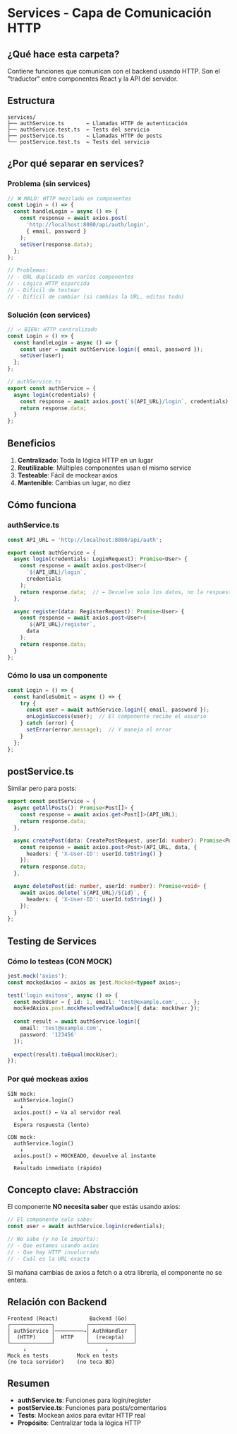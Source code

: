 # Services - Capa de Comunicación HTTP

## ¿Qué hace esta carpeta?

Contiene funciones que comunican con el backend usando HTTP. Son el "traductor" entre componentes React y la API del servidor.

## Estructura

```
services/
├── authService.ts       ← Llamadas HTTP de autenticación
├── authService.test.ts  ← Tests del servicio
├── postService.ts       ← Llamadas HTTP de posts
└── postService.test.ts  ← Tests del servicio
```

## ¿Por qué separar en services?

### Problema (sin services)

```typescript
// ❌ MALO: HTTP mezclado en componentes
const Login = () => {
  const handleLogin = async () => {
    const response = await axios.post(
      'http://localhost:8080/api/auth/login',
      { email, password }
    );
    setUser(response.data);
  };
};

// Problemas:
// - URL duplicada en varios componentes
// - Lógica HTTP esparcida
// - Difícil de testear
// - Difícil de cambiar (si cambias la URL, editas todo)
```

### Solución (con services)

```typescript
// ✓ BIEN: HTTP centralizado
const Login = () => {
  const handleLogin = async () => {
    const user = await authService.login({ email, password });
    setUser(user);
  };
};

// authService.ts
export const authService = {
  async login(credentials) {
    const response = await axios.post(`${API_URL}/login`, credentials);
    return response.data;
  }
};
```

## Beneficios

1. **Centralizado**: Toda la lógica HTTP en un lugar
2. **Reutilizable**: Múltiples componentes usan el mismo service
3. **Testeable**: Fácil de mockear axios
4. **Mantenible**: Cambias un lugar, no diez

## Cómo funciona

### authService.ts

```typescript
const API_URL = 'http://localhost:8080/api/auth';

export const authService = {
  async login(credentials: LoginRequest): Promise<User> {
    const response = await axios.post<User>(
      `${API_URL}/login`,
      credentials
    );
    return response.data;  // ← Devuelve solo los datos, no la respuesta completa
  },

  async register(data: RegisterRequest): Promise<User> {
    const response = await axios.post<User>(
      `${API_URL}/register`,
      data
    );
    return response.data;
  }
};
```

### Cómo lo usa un componente

```typescript
const Login = () => {
  const handleSubmit = async () => {
    try {
      const user = await authService.login({ email, password });
      onLoginSuccess(user);  // El componente recibe el usuario
    } catch (error) {
      setError(error.message);  // Y maneja el error
    }
  };
};
```

## postService.ts

Similar pero para posts:

```typescript
export const postService = {
  async getAllPosts(): Promise<Post[]> {
    const response = await axios.get<Post[]>(API_URL);
    return response.data;
  },

  async createPost(data: CreatePostRequest, userId: number): Promise<Post> {
    const response = await axios.post<Post>(API_URL, data, {
      headers: { 'X-User-ID': userId.toString() }
    });
    return response.data;
  },

  async deletePost(id: number, userId: number): Promise<void> {
    await axios.delete(`${API_URL}/${id}`, {
      headers: { 'X-User-ID': userId.toString() }
    });
  }
};
```

## Testing de Services

### Cómo lo testeas (CON MOCK)

```typescript
jest.mock('axios');
const mockedAxios = axios as jest.Mocked<typeof axios>;

test('login exitoso', async () => {
  const mockUser = { id: 1, email: 'test@example.com', ... };
  mockedAxios.post.mockResolvedValueOnce({ data: mockUser });
  
  const result = await authService.login({
    email: 'test@example.com',
    password: '123456'
  });
  
  expect(result).toEqual(mockUser);
});
```

### Por qué mockeas axios

```
SIN mock:
  authService.login()
    ↓
  axios.post() ← Va al servidor real
    ↓
  Espera respuesta (lento)
  
CON mock:
  authService.login()
    ↓
  axios.post() ← MOCKEADO, devuelve al instante
    ↓
  Resultado inmediato (rápido)
```

## Concepto clave: Abstracción

El componente **NO necesita saber** que estás usando axios:

```typescript
// El componente solo sabe:
const user = await authService.login(credentials);

// No sabe (y no le importa):
// - Que estamos usando axios
// - Que hay HTTP involucrado
// - Cuál es la URL exacta
```

Si mañana cambias de axios a fetch o a otra librería, el componente no se entera.

## Relación con Backend

```
Frontend (React)          Backend (Go)
┌─────────────┐          ┌──────────────┐
│ authService │─────────→│ AuthHandler  │
│  (HTTP)     │  HTTP    │  (recepta)   │
└─────────────┘          └──────────────┘
     ↓                         ↓
Mock en tests         Mock en tests
(no toca servidor)    (no toca BD)
```

## Resumen

- **authService.ts**: Funciones para login/register
- **postService.ts**: Funciones para posts/comentarios
- **Tests**: Mockean axios para evitar HTTP real
- **Propósito**: Centralizar toda la lógica HTTP